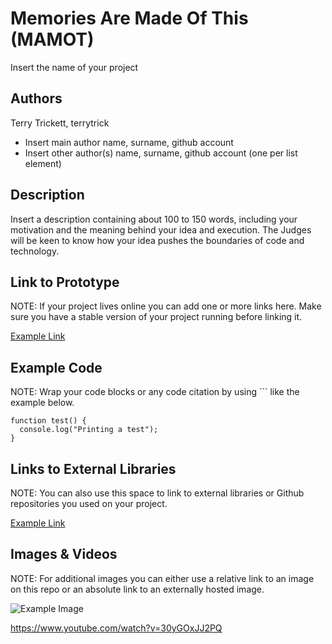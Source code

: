 # Memories Are Made Of This (MAMOT)
Insert the name of your project

## Authors
Terry Trickett, terrytrick
- Insert main author name, surname, github account
- Insert other author(s) name, surname, github account (one per list element)

## Description
Insert a description containing about 100 to 150 words, including your motivation and the meaning behind your idea and execution. The Judges will be keen to know how your idea pushes the boundaries of code and technology. 

## Link to Prototype
NOTE: If your project lives online you can add one or more links here. Make sure you have a stable version of your project running before linking it.

[Example Link](http://www.google.com "Example Link")

## Example Code
NOTE: Wrap your code blocks or any code citation by using ``` like the example below.
```
function test() {
  console.log("Printing a test");
}
```
## Links to External Libraries
 NOTE: You can also use this space to link to external libraries or Github repositories you used on your project.

[Example Link](http://www.google.com "Example Link")

## Images & Videos
NOTE: For additional images you can either use a relative link to an image on this repo or an absolute link to an externally hosted image.

![Example Image](project_images/cover.jpghttps://9de12286-a-62cb3a1a-s-sites.googlegroups.com/site/trickettimages2/home/Gigue%202%20.jpg?attachauth=ANoY7cpRJJWwP0aDIKOK4UQmGKwO-tfhouHzwQS8BkBzdisOusLxDk_yMbB-fZFJYqz3XMi4qUSAF7IFi8zoeDCWDJDx_YQEL39cf_bRXbb6F3oOaP0xWMXW-9vjrPpbA-d1BVktQ8zR_v3_NaL9tHXSGLJdVZUtppZdsW3BdbiEZXpyofurTs-yQC59U_1P87ibgjbVTbbAAS78_uGYPD6L-hUCELSNu8dbpIIah5F0sPMJ_f_vrm0%3D&attredirects=0raw=true "Example Image")

https://www.youtube.com/watch?v=30yGOxJJ2PQ

